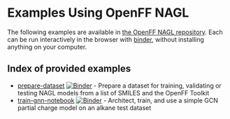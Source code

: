 # Examples Using OpenFF NAGL

The following examples are available in [the OpenFF NAGL repository](https://github.com/openforcefield/openff-nagl/tree/main/examples). Each can be run interactively in the browser with [binder](https://mybinder.org/v2/gh/openforcefield/openff-nagl/main?filepath=%2Fexamples%2F), without installing anything on your computer.

## Index of provided examples

* [prepare-dataset](https://github.com/openforcefield/openff-nagl/tree/main/examples/prepare-dataset) [![Binder](https://mybinder.org/badge_logo.svg)](https://mybinder.org/v2/gh/openforcefield/openff-nagl/main?labpath=examples%2Fprepare-dataset%2Fprepare-dataset.ipynb) - Prepare a dataset for training, validating or testing NAGL models from a list of SMILES and the OpenFF Toolkit
* [train-gnn-notebook](https://github.com/openforcefield/openff-nagl/tree/main/examples/train-gnn-notebook) [![Binder](https://mybinder.org/badge_logo.svg)](https://mybinder.org/v2/gh/openforcefield/openff-nagl/main?labpath=examples%2Ftrain-gnn-notebook%2Ftrain-gnn-notebook.ipynb) - Architect, train, and use a simple GCN partial charge model on an alkane test dataset
